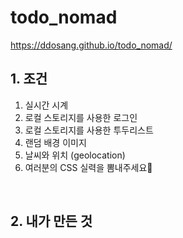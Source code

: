# todo_nomad

https://ddosang.github.io/todo_nomad/

## 1. 조건
1. 실시간 시계
2. 로컬 스토리지를 사용한 로그인
3. 로컬 스토리지를 사용한 투두리스트
4. 랜덤 배경 이미지
5. 날씨와 위치 (geolocation)
6. 여러분의 CSS 실력을 뽐내주세요💖

<br>

## 2. 내가 만든 것
